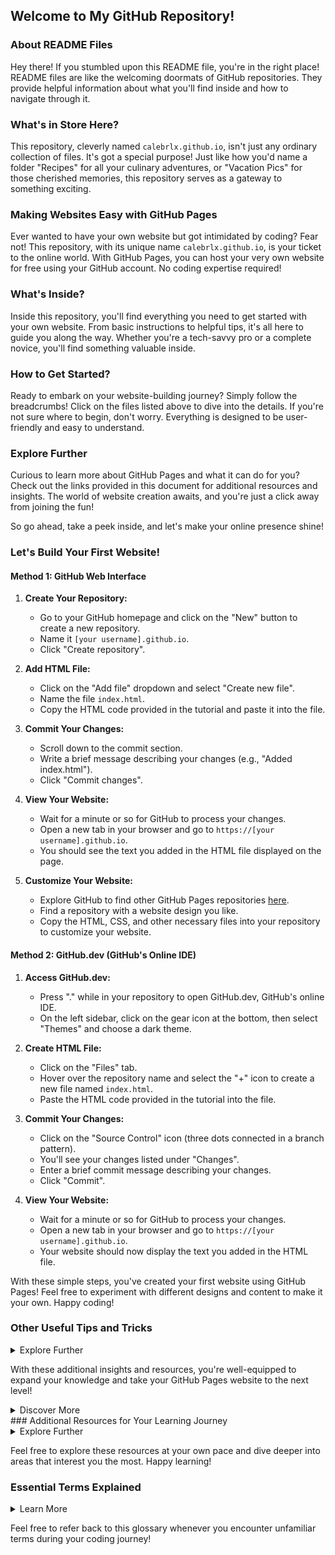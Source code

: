 ## Welcome to My GitHub Repository!

### About README Files

Hey there! If you stumbled upon this README file, you're in the right place! README files are like the welcoming doormats of GitHub repositories. They provide helpful information about what you'll find inside and how to navigate through it.

### What's in Store Here?

This repository, cleverly named `calebrlx.github.io`, isn't just any ordinary collection of files. It's got a special purpose! Just like how you'd name a folder "Recipes" for all your culinary adventures, or "Vacation Pics" for those cherished memories, this repository serves as a gateway to something exciting.

### Making Websites Easy with GitHub Pages

Ever wanted to have your own website but got intimidated by coding? Fear not! This repository, with its unique name `calebrlx.github.io`, is your ticket to the online world. With GitHub Pages, you can host your very own website for free using your GitHub account. No coding expertise required!

### What's Inside?

Inside this repository, you'll find everything you need to get started with your own website. From basic instructions to helpful tips, it's all here to guide you along the way. Whether you're a tech-savvy pro or a complete novice, you'll find something valuable inside.

### How to Get Started?

Ready to embark on your website-building journey? Simply follow the breadcrumbs! Click on the files listed above to dive into the details. If you're not sure where to begin, don't worry. Everything is designed to be user-friendly and easy to understand.

### Explore Further

Curious to learn more about GitHub Pages and what it can do for you? Check out the links provided in this document for additional resources and insights. The world of website creation awaits, and you're just a click away from joining the fun!

So go ahead, take a peek inside, and let's make your online presence shine!


### Let's Build Your First Website!

#### Method 1: GitHub Web Interface

1. **Create Your Repository:**
   - Go to your GitHub homepage and click on the "New" button to create a new repository.
   - Name it `[your username].github.io`.
   - Click "Create repository".

2. **Add HTML File:**
   - Click on the "Add file" dropdown and select "Create new file".
   - Name the file `index.html`.
   - Copy the HTML code provided in the tutorial and paste it into the file.

3. **Commit Your Changes:**
   - Scroll down to the commit section.
   - Write a brief message describing your changes (e.g., "Added index.html").
   - Click "Commit changes".

4. **View Your Website:**
   - Wait for a minute or so for GitHub to process your changes.
   - Open a new tab in your browser and go to `https://[your username].github.io`.
   - You should see the text you added in the HTML file displayed on the page.

5. **Customize Your Website:**
   - Explore GitHub to find other GitHub Pages repositories [here](https://github.com/topics/githubio).
   - Find a repository with a website design you like.
   - Copy the HTML, CSS, and other necessary files into your repository to customize your website.

#### Method 2: GitHub.dev (GitHub's Online IDE)

1. **Access GitHub.dev:**
   - Press "." while in your repository to open GitHub.dev, GitHub's online IDE.
   - On the left sidebar, click on the gear icon at the bottom, then select "Themes" and choose a dark theme.

2. **Create HTML File:**
   - Click on the "Files" tab.
   - Hover over the repository name and select the "+" icon to create a new file named `index.html`.
   - Paste the HTML code provided in the tutorial into the file.

3. **Commit Your Changes:**
   - Click on the "Source Control" icon (three dots connected in a branch pattern).
   - You'll see your changes listed under "Changes".
   - Enter a brief commit message describing your changes.
   - Click "Commit".

4. **View Your Website:**
   - Wait for a minute or so for GitHub to process your changes.
   - Open a new tab in your browser and go to `https://[your username].github.io`.
   - Your website should now display the text you added in the HTML file.

With these simple steps, you've created your first website using GitHub Pages! Feel free to experiment with different designs and content to make it your own. Happy coding!


### Other Useful Tips and Tricks

<details closed>
<summary>Explore Further</summary>

#### Public Folder Access

Did you know that anything you place in the `public` folder of your GitHub Pages repository becomes accessible through your website's URL? For instance, if you upload an image named `img.png` into the `public` folder (`public/img.png`), you can access it on your website at `yoursite.com/img.png`. This feature comes in handy when you want to include images, downloadable files, or other resources on your website.

#### Routing Basics

Understanding routing is key to organizing your website's content. Each HTML file you create in your repository represents a path on your website. The `index.html` file serves as the homepage (`yoursite.com`). For example, if you create a file named `about.html` and publish your site, you can access it at `yoursite.com/about`. This allows you to structure your website with different pages and sections for easy navigation.

#### Licensing Your Code

Before you dive too deep into coding, it's essential to understand licenses, especially if you're using open-source software or sharing your own projects. Common licenses like MIT and Apache offer permissions and limitations for using and modifying code. For instance, the MIT license generally allows for free use, modification, and redistribution of code with limited liability. Make sure to review the specific terms of each license to understand your rights and responsibilities.

#### Embrace Frameworks

Frameworks can be your best friend when it comes to building and maintaining larger websites. While they may add some complexity, they streamline the development process and help you create robust, scalable web applications. Consider exploring popular frameworks like Bootstrap, React, or Vue.js to see how they simplify web development tasks and enhance user experience. You can learn a lot by studying the source code of open-source projects built with these frameworks.

#### Resources for Further Learning

- **GitHub Pages Documentation**: Dive deeper into GitHub Pages functionality and features by exploring the [official documentation](https://docs.github.com/en/pages).
- **HTML and CSS Tutorials**: Brush up on your HTML and CSS skills with online tutorials and resources such as [MDN Web Docs](https://developer.mozilla.org/en-US/docs/Web/HTML) and [W3Schools](https://www.w3schools.com).
- **Understanding Licenses**: Learn more about software licenses and their implications through resources like [Choose a License](https://choosealicense.com/) and [Open Source Initiative](https://opensource.org/).
- **Exploring Frameworks**: Explore different web development frameworks by checking out their official documentation, tutorials, and GitHub repositories. Experiment with building small projects to get hands-on experience.
</details>

With these additional insights and resources, you're well-equipped to expand your knowledge and take your GitHub Pages website to the next level!


<details closed>
<summary>Discover More</summary>

#### Try Vercel for Hosting

Looking for more control and flexibility over your website hosting? Consider using [Vercel](https://vercel.com), a platform that offers a generous free tier and supports a wide range of open-source projects. With Vercel, you can sign up using your GitHub account and easily deploy repositories straight from their platform. The best part? Anytime you commit changes to your GitHub repository, Vercel automatically redeploys your website, keeping it up to date without any manual intervention. You'll receive a URL (e.g., `yourproject.vercel.app`) where you can view your live webpage. And if you want to share your website with others, you can use a link shortener like [v.gd](https://v.gd) to create a more user-friendly URL.

#### Understanding Git and GitHub

While GitHub offers a plethora of features tailored for professionals, it's essential to understand the basics of Git, the version control software that powers it. At its core, "committing" in Git is akin to saving your work with extra features. It allows you to track changes to your codebase over time, making it invaluable for managing larger projects with multiple collaborators. While Git may seem intimidating at first, it's widely used and relatively easy to learn with practice.

#### Getting Started with Git

If you're new to Git, fear not! It's pre-installed on most computers, and you can start using it right away. Here's how:
- **Mac**: Open Terminal (you can find it by pressing Space + Command and typing "Terminal") and start typing Git commands.
- **Windows**: Consider installing a Unix-like environment such as Git Bash or Windows Subsystem for Linux (WSL) for a smoother Git experience.
- **Linux**: If you're using Linux, you're likely already familiar with the command line interface and can start using Git right away.

#### Cloning Repositories

Want to download a GitHub repository to your local machine? It's as easy as running a single command! Here's how:
1. Copy the URL of the GitHub repository you want to clone. Make sure it's in the format `https://github.com/[username]/[reponame]` (without `.dev` or anything after the repository name).
2. Open your terminal and navigate to the directory where you want to clone the repository.
3. Run the command `git clone [githuburl]`, replacing `[githuburl]` with the URL you copied.
4. Voila! Git will clone the repository to your local machine, allowing you to explore and modify the code as needed.

Remember, if your repository is set to private visibility, you may need to authenticate with your GitHub credentials to clone it successfully.

#### Resources for Further Learning

- **Vercel Documentation**: Explore Vercel's features and functionalities by diving into their [official documentation](https://vercel.com/docs).
- **Git Handbook**: Get acquainted with Git's basic concepts and commands through resources like the [Git Handbook](https://guides.github.com/introduction/git-handbook/).
- **GitHub Learning Lab**: Take interactive courses on Git and GitHub offered by GitHub's [Learning Lab](https://lab.github.com/).
- **Git Cheat Sheet**: Keep a handy [Git cheat sheet](https://education.github.com/git-cheat-sheet-education.pdf) nearby for quick reference while learning Git commands.

With these additional insights and resources, you're well-equipped to navigate the world of Git, GitHub, and web hosting platforms like Vercel. Happy coding!
</details>
### Additional Resources for Your Learning Journey

<details closed>
<summary>Explore Further</summary>

#### Favorite Open Source Projects

Here are some of my personal favorite open-source projects that you might find interesting:
- **[Next.js](https://nextjs.org)**: A powerful framework for building React applications with server-side rendering and other advanced features.
- **[Chadnext](https://github.com/../chadnext)**: A basic Software as a Service (SaaS) application built using Next.js, showcasing its capabilities in real-world projects.

#### Amazing Websites and Platforms

Discover some amazing websites and platforms that offer valuable resources for developers and enthusiasts alike:
- **[Hugging Face Chat](https://huggingface.co/chat)**: Explore the latest AI models for free and without an account. Try out various AI capabilities and applications.
- **[Hugging Face](https://huggingface.co)**: An incredible platform with access to source code for AI models and other resources, fostering collaboration and innovation in the AI community.
- **[Vercel](https://vercel.com)**: A hosting platform for webpages that offers a generous free tier and seamless deployment of projects from GitHub.
- **[Railway](https://railway.app)**: Another hosting platform, focused on providing resources like APIs and databases. More technical, but offers powerful capabilities.
- **[AWS](https://aws.amazon.com)**: A comprehensive hosting platform with a wide range of services. While more complex, it's widely used at enterprise scales and powers a significant portion of the internet.

#### Essential Tools and Platforms

Explore some essential tools and platforms that can enhance your development experience:
- **[ChatGPT](https://chat.openai.com)**: Access the free 3.5 model for generating text and engaging in conversations. Consider upgrading to the Plus version for even more capabilities.
- **[OpenAI API](https://platform.openai.com)**: Dive into the technical aspects of AI development with OpenAI's API. Check out the documentation for detailed information on integrating AI into your applications.
- **[Visual Studio Code](https://code.visualstudio.com)**: A lightweight, feature-rich code editor that's perfect for local development. Completely free and open-source, with a vibrant ecosystem of extensions.
- **[Docker](https://docker.com)**: Learn about containerization and defining how applications run. Docker simplifies deployment and ensures consistency across different environments.
- **[SoloLearn](https://www.sololearn.com)**: An excellent platform for learning the basics of various programming languages. Available as an app, it offers interactive lessons and challenges.
- **Pythonista**: An iOS app that provides a convenient environment for writing and running Python scripts on your iPhone or iPad. Ideal for quick prototyping and experimentation.

#### Additional Learning Resources

- **[Next.js Documentation](https://nextjs.org/docs)**: Dive into the official documentation to master the Next.js framework and its advanced features.
- **[GitHub Learning Lab](https://lab.github.com/)**: Explore interactive courses on Git, GitHub, and other development topics offered by GitHub's Learning Lab.
- **[FreeCodeCamp](https://www.freecodecamp.org/)**: Access free coding tutorials and projects to build your skills and enhance your portfolio.
- **[Codecademy](https://www.codecademy.com/)**: Learn to code interactively with step-by-step tutorials covering various programming languages and technologies.

With these resources at your disposal, you're well on your way to becoming a proficient developer and exploring exciting projects in the world of open source and beyond!
</details>

Feel free to explore these resources at your own pace and dive deeper into areas that interest you the most. Happy learning!
### Essential Terms Explained

<details closed>
<summary>Learn More</summary>

#### Git
- **Git**: A distributed version control system used for tracking changes in code files. It allows multiple developers to collaborate on a project simultaneously.

- **Pull**: The action of fetching changes from a remote repository and integrating them into the local repository.

- **Merge**: Combining changes from different branches or histories into a single branch.

- **Main**: The default branch in a Git repository, often used as the primary development branch.

- **Version Control**: The management of changes to documents, computer programs, large web sites, and other collections of information.

- **Commit**: A snapshot of changes made to a repository at a specific point in time.

- **Repository (Repo)**: A storage location where software packages, libraries, and other data are stored and managed.

- **Source Code**: The human-readable version of a computer program before it's been compiled or translated into binary code.

- **Fork**: A copy of a repository that allows you to freely experiment with changes without affecting the original project.

- **Issues**: Problems, suggestions, or questions related to a project that are tracked on platforms like GitHub for discussion and resolution.

- **Contribute**: To actively participate in the development or improvement of a project, typically by submitting code changes, bug fixes, or enhancements.

- **Push**: The action of sending changes from a local repository to a remote repository.

#### Networking
- **HTTP (Hypertext Transfer Protocol)**: A protocol used for transmitting data over the internet.

- **HTTPS (Hypertext Transfer Protocol Secure)**: A secure version of HTTP that encrypts data during transmission.

- **TLD (Top-Level Domain)**: The last part of a domain name, such as ".com" or ".org".

- **Subdomain**: A domain that is part of a larger domain, appearing before the main domain name.

- **Port**: A numerical identifier used to specify a particular process or application running on a computer in a network.

- **Proxy**: An intermediary server that forwards requests from clients to other servers.

- **IP (Internet Protocol)**: A unique numerical address assigned to each device connected to a computer network.

- **DNS (Domain Name System)**: A hierarchical decentralized naming system for computers, services, or other resources connected to the internet.

- **Records**: Data entries in a DNS zone file that map domain names to corresponding IP addresses.

- **Domain**: A unique name that identifies one or more IP addresses.

- **URL (Uniform Resource Locator)**: A web address that specifies the location of a resource on the internet.

- **URI (Uniform Resource Identifier)**: A string of characters used to identify a resource, either by location, name, or both.

- **Cookies**: Small pieces of data stored on a user's device by websites to remember user preferences, login credentials, and other information.

- **Inspect**: To examine or analyze the code, structure, or behavior of a website or application.

- **Web Console**: A tool in web browsers that allows developers to interact with a web page using JavaScript commands.

#### CLI (Command-Line Interface)
- **CLI**: A text-based interface used to interact with a computer program or operating system.

- **Navigation**: Basic commands for navigating the file system, such as listing files (`ls`), changing directories (`cd`), creating directories (`mkdir`), and editing files (`vim`).

- **npm (Node Package Manager)**: A package manager for JavaScript and Node.js projects, used for installing and managing dependencies.

- **pnpm**: Another package manager for JavaScript projects, designed to be faster and more efficient than npm.

- **yarn**: A third package manager for JavaScript projects, developed by Facebook and optimized for performance and reliability.

- **pip**: The package installer for Python, used for installing and managing Python packages.

#### Languages
- **Shell (.sh)**: A scripting language used for automating tasks in Unix-based systems.

- **TypeScript (.ts, .tsx)**: A superset of JavaScript that adds static typing and other features for building large-scale applications.

- **JavaScript (.js, .jsx)**: A versatile programming language used for creating dynamic, interactive websites and web applications.

- **JSON (.json)**: A lightweight data interchange format used for storing and exchanging data between a server and a web application.

- **Python (.py)**: A high-level programming language known for its simplicity and readability, widely used for web development, data analysis, and artificial intelligence.

- **Swift (.swift)**: A programming language developed by Apple for building iOS, macOS, watchOS, and tvOS applications.

#### Files
- **README.md**: A file containing information about a project, typically written in Markdown format for easy readability on platforms like GitHub.

- **index.html**: The main HTML file of a website, serving as the entry point for visitors.

- **package.json**: A metadata file used in Node.js projects to define project details and dependencies.

- **yarn.lock**: A file generated by the Yarn package manager that locks dependency versions to ensure consistent installations across different environments.

- **.git**: The hidden directory that contains all the version control information for a Git repository.

- **docker-compose.yml**: A configuration file used by Docker Compose to define services, networks, and volumes for a multi-container Docker application.

- **Dockerfile**: A text file containing instructions for building a Docker image, which can be used to create containers for running applications.

#### Other
- **Syntax**: The rules and structure governing the combination of symbols and words in a programming language or markup language.

- **Bug**: An error or flaw in a computer program that produces unexpected results or behavior.

With these terms explained, you'll have a better understanding of the fundamental concepts and tools used in programming and web development.
</details>

Feel free to refer back to this glossary whenever you encounter unfamiliar terms during your coding journey!